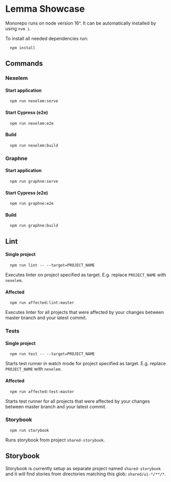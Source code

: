# Lemma Showcase

Monorepo runs on node version 16^. It can be automatically installed by using `nvm i`.

To install all needed dependencies run:
```
  npm install
```

## Commands

### Nexelem
#### Start application
```
  npm run nexelem:serve
```

#### Start Cypress (e2e)
```
  npm run nexelem:e2e
```

#### Build
```
  npm run nexelem:build
```

### Graphne
#### Start application
```
  npm run graphne:serve
```

#### Start Cypress (e2e)
```
  npm run graphne:e2e
```

#### Build
```
  npm run graphne:build
```

## Lint
#### Single project
```
  npm run lint -- --target=PROJECT_NAME
```
Executes linter on project specified as target. E.g. replace `PROJECT_NAME` with `nexelem`.

#### Affected
```
  npm run affected:lint:master
```
Executes linter for all projects that were affected by your changes between master branch and your latest commit.

### Tests
#### Single project
```
  npm run test -- --target=PROJECT_NAME
```
Starts test runner in watch mode for project specified as target. E.g. replace `PROJECT_NAME` with `nexelem`.

#### Affected
```
  npm run affected:test:master
```
Starts test runner for all projects that were affected by your changes between master branch and your latest commit.

### Storybook
```
  npm run storybook
```
Runs storybook from project `shared-storybook`.

## Storybook
Storybook is currently setup as separate project named `shared-storybook` and it will find stories from directories matching this glob: `shared/ui-*/**/*`.
